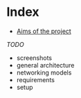 # Index

  - [Aims of the project](aims-of-the-project.md)


*TODO*

  - screenshots
  - general architecture
  - networking models
  - requirements
  - setup
